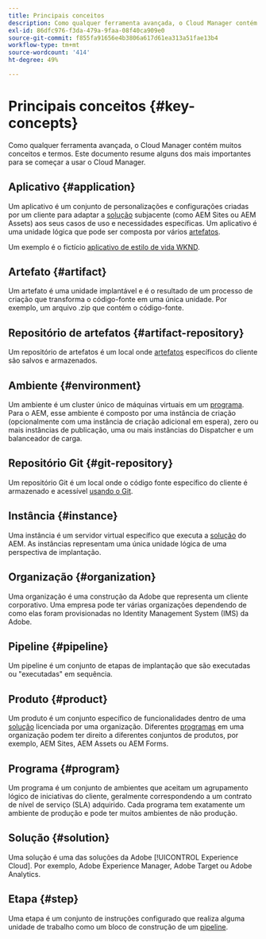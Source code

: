 ```yaml
---
title: Principais conceitos
description: Como qualquer ferramenta avançada, o Cloud Manager contém muitos conceitos e termos. Este documento resume alguns dos mais importantes para se começar a usar o Cloud Manager.
exl-id: 86dfc976-f3da-479a-9faa-08f40ca909e0
source-git-commit: f855fa91656e4b3806a617d61ea313a51fae13b4
workflow-type: tm+mt
source-wordcount: '414'
ht-degree: 49%

---
```



# Principais conceitos {#key-concepts}

Como qualquer ferramenta avançada, o Cloud Manager contém muitos conceitos e termos. Este documento resume alguns dos mais importantes para se começar a usar o Cloud Manager.

## Aplicativo {#application}

Um aplicativo é um conjunto de personalizações e configurações criadas por um cliente para adaptar a [solução](#solution) subjacente (como AEM Sites ou AEM Assets) aos seus casos de uso e necessidades específicas. Um aplicativo é uma unidade lógica que pode ser composta por vários [artefatos](#artifact).

Um exemplo é o fictício [aplicativo de estilo de vida WKND](https://experienceleague.adobe.com/pt-br/docs/experience-manager-learn/getting-started-wknd-tutorial-develop/overview).

## Artefato {#artifact}

Um artefato é uma unidade implantável e é o resultado de um processo de criação que transforma o código-fonte em uma única unidade. Por exemplo, um arquivo .zip que contém o código-fonte.

## Repositório de artefatos {#artifact-repository}

Um repositório de artefatos é um local onde [artefatos](#artifact) específicos do cliente são salvos e armazenados.

## Ambiente {#environment}

Um ambiente é um cluster único de máquinas virtuais em um [programa](#program). Para o AEM, esse ambiente é composto por uma instância de criação (opcionalmente com uma instância de criação adicional em espera), zero ou mais instâncias de publicação, uma ou mais instâncias do Dispatcher e um balanceador de carga.

## Repositório Git {#git-repository}

Um repositório Git é um local onde o código fonte específico do cliente é armazenado e acessível [usando o Git](https://git-scm.com).

## Instância {#instance}

Uma instância é um servidor virtual específico que executa a [solução](#solution) do AEM. As instâncias representam uma única unidade lógica de uma perspectiva de implantação.

## Organização {#organization}

Uma organização é uma construção da Adobe que representa um cliente corporativo. Uma empresa pode ter várias organizações dependendo de como elas foram provisionadas no Identity Management System (IMS) da Adobe.

## Pipeline {#pipeline}

Um pipeline é um conjunto de etapas de implantação que são executadas ou &quot;executadas&quot; em sequência.

## Produto {#product}

Um produto é um conjunto específico de funcionalidades dentro de uma [solução](#solution) licenciada por uma organização. Diferentes [programas](#program) em uma organização podem ter direito a diferentes conjuntos de produtos, por exemplo, AEM Sites, AEM Assets ou AEM Forms.

## Programa {#program}

Um programa é um conjunto de ambientes que aceitam um agrupamento lógico de iniciativas do cliente, geralmente correspondendo a um contrato de nível de serviço (SLA) adquirido. Cada programa tem exatamente um ambiente de produção e pode ter muitos ambientes de não produção.

## Solução {#solution}

Uma solução é uma das soluções da Adobe [!UICONTROL Experience Cloud]. Por exemplo, Adobe Experience Manager, Adobe Target ou Adobe Analytics.

## Etapa {#step}

Uma etapa é um conjunto de instruções configurado que realiza alguma unidade de trabalho como um bloco de construção de um [pipeline](#pipeline).
